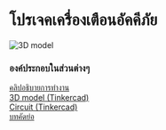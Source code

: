 # โปรเจคเครื่องเตือนอัคคีภัย
![3D model](https://media.discordapp.net/attachments/968353130456698920/973146993625014282/unknown.png?width=522&height=467)
### องค์ประกอบในส่วนต่างๆ
[คลิปอธิบายการทำงาน](https://youtu.be/RczLAhOn8mQ) <br />
[3D model (Tinkercad)](https://www.tinkercad.com/things/9dJDa00PfuI-brave-inari-kieran/edit?sharecode=xEL3PVbL9MfpgKcSCQBxsoa2uTUucZpVhN6w13ARcE4) <br />
[Circuit (Tinkercad)](https://www.tinkercad.com/things/1JWhkVPDTaq-compro/editel?sharecode=w3_e7aMYZ4OqBEj2gN6LaWCJ6fP1zC4WcrPHzOlwIO4) <br />
[บทคัดย่อ](https://docs.google.com/document/d/1KKm-Le60NvWJsfU4OzeuRN76uoDcDTdRkfmo2rcedeY/edit)
